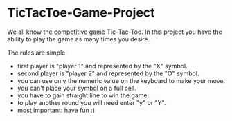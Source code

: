 # TicTacToe-Game-Project
We all know the competitive game Tic-Tac-Toe.
In this project you have the ability to play the game as many times you desire.

The rules are simple:
- first player is "player 1" and represented by the "X" symbol.
- second player is "player 2" and represented by the "O" symbol.
- you can use only the numeric value on the keyboard to make your move.
- you can't place your symbol on a full cell.
- you have to gain straight line to win the game.
- to play another round you will need enter "y" or "Y".
- most important: have fun :)
